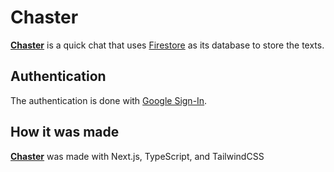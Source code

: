 # Chaster
[**Chaster**](https://chaster.vercel.app/) is a quick chat that uses [Firestore](https://firebase.google.com/docs/firestore) as its database to store the texts.

## Authentication
The authentication is done with [Google Sign-In](https://firebase.google.com/docs/auth/web/google-signin).

## How it was made
[**Chaster**](https://chaster.vercel.app/) was made with Next.js, TypeScript, and TailwindCSS
